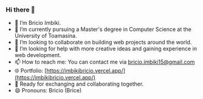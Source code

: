 ### Hi there 👋

- 🔭 I’m Bricio Imbiki.
- 🌱 I’m currently pursuing a Master's degree in Computer Science at the University of Toamasina.
- 👯 I’m looking to collaborate on building web projects around the world.
- 🤔 I’m looking for help with more creative ideas and gaining experience in web development.
- 📫 How to reach me: You can contact me via [bricio.imbiki15@gmail.com](mailto:bricio.imbiki15@gmail.com)
- 🌐 Portfolio: [https://imbikibricio.vercel.app/](https://imbikibricio.vercel.app/)
- 💬 Ready for exchanging and collaborating together.
- 😄 Pronouns: Bricio (Brice)

